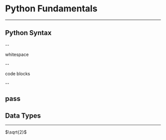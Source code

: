 
<!-- .slide:data-background="#000000" -->
# Python Fundamentals

---

## Python Syntax

--

whitespace

--

code blocks

--

pass
---


## Data Types

---

$\sqrt{2}$